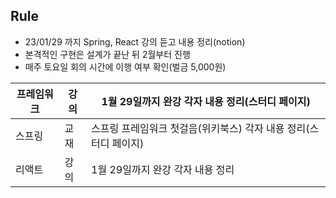 ## **Rule**
- 23/01/29 까지 Spring, React 강의 듣고 내용 정리(notion)
- 본격적인 구현은 설계가 끝난 뒤 2월부터 진행
- 매주 토요일 회의 시간에 이행 여부 확인(벌금 5,000원)

| 프레임워크 | 강의 | 1월 29일까지 완강 각자 내용 정리(스터디 페이지) |
| --- | --- | --- |
| 스프링 | 교재 | 스프링 프레임워크 첫걸음(위키북스) 각자 내용 정리(스터디 페이지) |
| 리액트 | 강의 | 1월 29일까지 완강 각자 내용 정리 |
